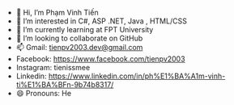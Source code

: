 - 👋 Hi, I’m Phạm Vinh Tiến
- 👀 I’m interested in C#, ASP .NET, Java , HTML/CSS
- 🌱 I’m currently learning at FPT University
- 💞️ I’m looking to collaborate on GitHub
- 📫 Gmail: tienpv2003.dev@gmail.com
-    Facebook: https://www.facebook.com/tienpv2003
-    Instagram: tienissmee
-    Linkedin: https://www.linkedin.com/in/ph%E1%BA%A1m-vinh-ti%E1%BA%BFn-9b74b8317/
- 😄 Pronouns: He

<!---
tienpv2003/tienpv2003 is a ✨ special ✨ repository because its `README.md` (this file) appears on your GitHub profile.
You can click the Preview link to take a look at your changes.
--->
